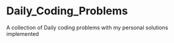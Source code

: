 # Daily_Coding_Problems
A collection of Daily coding problems with my personal solutions implemented 
